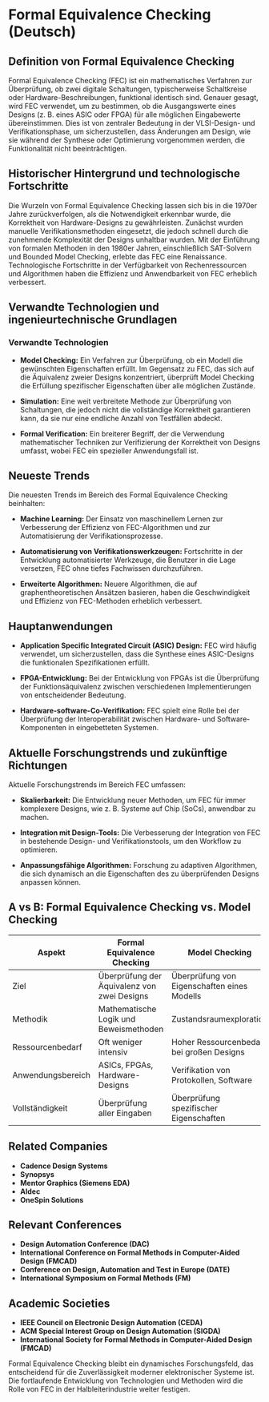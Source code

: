 # Formal Equivalence Checking (Deutsch)

## Definition von Formal Equivalence Checking

Formal Equivalence Checking (FEC) ist ein mathematisches Verfahren zur Überprüfung, ob zwei digitale Schaltungen, typischerweise Schaltkreise oder Hardware-Beschreibungen, funktional identisch sind. Genauer gesagt, wird FEC verwendet, um zu bestimmen, ob die Ausgangswerte eines Designs (z. B. eines ASIC oder FPGA) für alle möglichen Eingabewerte übereinstimmen. Dies ist von zentraler Bedeutung in der VLSI-Design- und Verifikationsphase, um sicherzustellen, dass Änderungen am Design, wie sie während der Synthese oder Optimierung vorgenommen werden, die Funktionalität nicht beeinträchtigen.

## Historischer Hintergrund und technologische Fortschritte

Die Wurzeln von Formal Equivalence Checking lassen sich bis in die 1970er Jahre zurückverfolgen, als die Notwendigkeit erkennbar wurde, die Korrektheit von Hardware-Designs zu gewährleisten. Zunächst wurden manuelle Verifikationsmethoden eingesetzt, die jedoch schnell durch die zunehmende Komplexität der Designs unhaltbar wurden. Mit der Einführung von formalen Methoden in den 1980er Jahren, einschließlich SAT-Solvern und Bounded Model Checking, erlebte das FEC eine Renaissance. Technologische Fortschritte in der Verfügbarkeit von Rechenressourcen und Algorithmen haben die Effizienz und Anwendbarkeit von FEC erheblich verbessert.

## Verwandte Technologien und ingenieurtechnische Grundlagen

### Verwandte Technologien

- **Model Checking:** Ein Verfahren zur Überprüfung, ob ein Modell die gewünschten Eigenschaften erfüllt. Im Gegensatz zu FEC, das sich auf die Äquivalenz zweier Designs konzentriert, überprüft Model Checking die Erfüllung spezifischer Eigenschaften über alle möglichen Zustände.

- **Simulation:** Eine weit verbreitete Methode zur Überprüfung von Schaltungen, die jedoch nicht die vollständige Korrektheit garantieren kann, da sie nur eine endliche Anzahl von Testfällen abdeckt.

- **Formal Verification:** Ein breiterer Begriff, der die Verwendung mathematischer Techniken zur Verifizierung der Korrektheit von Designs umfasst, wobei FEC ein spezieller Anwendungsfall ist.

## Neueste Trends

Die neuesten Trends im Bereich des Formal Equivalence Checking beinhalten:

- **Machine Learning:** Der Einsatz von maschinellem Lernen zur Verbesserung der Effizienz von FEC-Algorithmen und zur Automatisierung der Verifikationsprozesse.

- **Automatisierung von Verifikationswerkzeugen:** Fortschritte in der Entwicklung automatisierter Werkzeuge, die Benutzer in die Lage versetzen, FEC ohne tiefes Fachwissen durchzuführen.

- **Erweiterte Algorithmen:** Neuere Algorithmen, die auf graphentheoretischen Ansätzen basieren, haben die Geschwindigkeit und Effizienz von FEC-Methoden erheblich verbessert.

## Hauptanwendungen

- **Application Specific Integrated Circuit (ASIC) Design:** FEC wird häufig verwendet, um sicherzustellen, dass die Synthese eines ASIC-Designs die funktionalen Spezifikationen erfüllt.

- **FPGA-Entwicklung:** Bei der Entwicklung von FPGAs ist die Überprüfung der Funktionsäquivalenz zwischen verschiedenen Implementierungen von entscheidender Bedeutung.

- **Hardware-software-Co-Verifikation:** FEC spielt eine Rolle bei der Überprüfung der Interoperabilität zwischen Hardware- und Software-Komponenten in eingebetteten Systemen.

## Aktuelle Forschungstrends und zukünftige Richtungen

Aktuelle Forschungstrends im Bereich FEC umfassen:

- **Skalierbarkeit:** Die Entwicklung neuer Methoden, um FEC für immer komplexere Designs, wie z. B. Systeme auf Chip (SoCs), anwendbar zu machen.

- **Integration mit Design-Tools:** Die Verbesserung der Integration von FEC in bestehende Design- und Verifikationstools, um den Workflow zu optimieren.

- **Anpassungsfähige Algorithmen:** Forschung zu adaptiven Algorithmen, die sich dynamisch an die Eigenschaften des zu überprüfenden Designs anpassen können.

## A vs B: Formal Equivalence Checking vs. Model Checking

| Aspekt                    | Formal Equivalence Checking       | Model Checking                     |
|---------------------------|-----------------------------------|------------------------------------|
| Ziel                      | Überprüfung der Äquivalenz von zwei Designs | Überprüfung von Eigenschaften eines Modells |
| Methodik                  | Mathematische Logik und Beweismethoden | Zustandsraumexploration            |
| Ressourcenbedarf          | Oft weniger intensiv              | Hoher Ressourcenbedarf bei großen Designs |
| Anwendungsbereich         | ASICs, FPGAs, Hardware-Designs    | Verifikation von Protokollen, Software |
| Vollständigkeit           | Überprüfung aller Eingaben       | Überprüfung spezifischer Eigenschaften |

## Related Companies

- **Cadence Design Systems**
- **Synopsys**
- **Mentor Graphics (Siemens EDA)**
- **Aldec**
- **OneSpin Solutions**

## Relevant Conferences

- **Design Automation Conference (DAC)**
- **International Conference on Formal Methods in Computer-Aided Design (FMCAD)**
- **Conference on Design, Automation and Test in Europe (DATE)**
- **International Symposium on Formal Methods (FM)**

## Academic Societies

- **IEEE Council on Electronic Design Automation (CEDA)**
- **ACM Special Interest Group on Design Automation (SIGDA)**
- **International Society for Formal Methods in Computer-Aided Design (FMCAD)**

Formal Equivalence Checking bleibt ein dynamisches Forschungsfeld, das entscheidend für die Zuverlässigkeit moderner elektronischer Systeme ist. Die fortlaufende Entwicklung von Technologien und Methoden wird die Rolle von FEC in der Halbleiterindustrie weiter festigen.